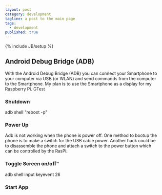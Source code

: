 ```yaml
---
layout: post
category: development
tagline: a post to the main page
tags: 
  - development
published: true
---
```


{% include JB/setup %}

## Android Debug Bridge (ADB)
With the Android Debug Bridge (ADB) you can connect your Smartphone to your computer via USB (or WLAN) and send
commands from the computer to the Smartphone. My plan is to use the Smartphone as a display for my Raspberry Pi.
GTest
<!-- more -->

### Shutdown
adb shell "reboot -p"

### Power Up
Adb is not working when the phone is power off. One method to bootup the phone is to make a switch for the USB cable power.
Another hack could be to disassemble the phone and attach a switch to the power button which can be controlled by the
RasPi.

### Toggle Screen on/off"
adb shell input keyevent 26

### Start App